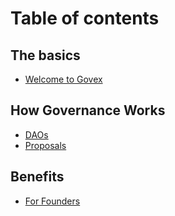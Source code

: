# Table of contents

## The basics

* [Welcome to Govex](README.md)

## How Governance Works

* [DAOs](how-governance-works/daos.md)
* [Proposals](how-governance-works/proposals.md)

## Benefits

* [For Founders](benefits/for-founders.md)
